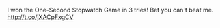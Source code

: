 I won the One-Second Stopwatch Game in 3 tries! Bet you can't beat me. <a href="http://t.co/jXACpFxgCV">http://t.co/jXACpFxgCV</a>